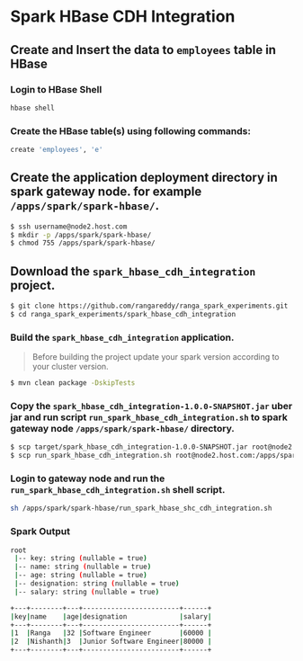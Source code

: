 # Spark HBase CDH Integration

## Create and Insert the data to `employees` table in HBase

### Login to HBase Shell
```sh
hbase shell
```
### Create the HBase table(s) using following commands:
```sh
create 'employees', 'e'
```

## Create the application deployment directory in spark gateway node. for example `/apps/spark/spark-hbase/`.
```sh
$ ssh username@node2.host.com
$ mkdir -p /apps/spark/spark-hbase/
$ chmod 755 /apps/spark/spark-hbase/
```

## Download the `spark_hbase_cdh_integration` project.
```sh
$ git clone https://github.com/rangareddy/ranga_spark_experiments.git
$ cd ranga_spark_experiments/spark_hbase_cdh_integration
```

### Build the `spark_hbase_cdh_integration` application.

> Before building the project update your spark version according to your cluster version.

```sh
$ mvn clean package -DskipTests
```

### Copy the `spark_hbase_cdh_integration-1.0.0-SNAPSHOT.jar` uber jar and run script `run_spark_hbase_cdh_integration.sh` to spark gateway node `/apps/spark/spark-hbase/` directory.
```sh
$ scp target/spark_hbase_cdh_integration-1.0.0-SNAPSHOT.jar root@node2.host.com:/apps/spark/spark-hbase/
$ scp run_spark_hbase_cdh_integration.sh root@node2.host.com:/apps/spark/spark-hbase/
```

### Login to gateway node and run the `run_spark_hbase_cdh_integration.sh` shell script.
```sh
sh /apps/spark/spark-hbase/run_spark_hbase_shc_cdh_integration.sh
```

### Spark Output

```sh
root
 |-- key: string (nullable = true)
 |-- name: string (nullable = true)
 |-- age: string (nullable = true)
 |-- designation: string (nullable = true)
 |-- salary: string (nullable = true)

+---+--------+---+------------------------+------+
|key|name    |age|designation             |salary|
+---+--------+---+------------------------+------+
|1  |Ranga   |32 |Software Engineer       |60000 |
|2  |Nishanth|3  |Junior Software Engineer|80000 |
+---+--------+---+------------------------+------+
```